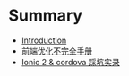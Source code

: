 # Summary

* [Introduction](README.md)
* [前端优化不完全手册](chapter1.md)
* [Ionic 2 & cordova 踩坑实录](ionic_2_&_cordova_cai_keng_shi_lu.md)

